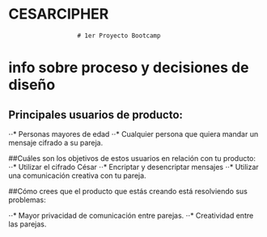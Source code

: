 # CESARCIPHER

                       # 1er Proyecto Bootcamp

# info sobre proceso y decisiones de diseño







## Principales usuarios de producto:
⋅⋅*  Personas mayores de edad
⋅⋅*  Cualquier persona que quiera mandar un mensaje cifrado a su pareja.


##Cuáles son los objetivos de estos usuarios en relación con tu producto:
⋅⋅*  Utilizar el cifrado César 
⋅⋅* Encriptar y desencriptar mensajes
⋅⋅*  Utilizar una comunicación creativa con tu pareja.




##Cómo crees que el producto que estás creando está resolviendo sus problemas:

⋅⋅*  Mayor privacidad de comunicación entre parejas.
⋅⋅* Creatividad entre las parejas.



